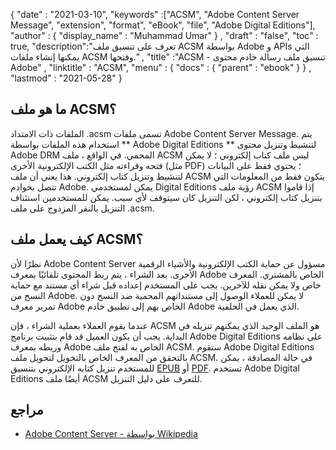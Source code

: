 {
  "date" : "2021-03-10",
  "keywords" :["ACSM", "Adobe Content Server Message", "extension", "format", "eBook", "file", "Adobe Digital Editions"],
  "author" : {
    "display_name" : "Muhammad Umar"
} ,
  "draft" : "false",
  "toc" : true,
  "description":"تعرف على تنسيق ملف ACSM بواسطة Adobe و APIs التي يمكنها إنشاء ملفات ACSM وفتحها." ,
  "title" :"ACSM - تنسيق ملف رسالة خادم محتوى Adobe" ,
  "linktitle" : "ACSM",
  "menu" : {
    "docs" : {
      "parent" : "ebook"
}
} ,
  "lastmod" : "2021-05-28"
}

## ما هو ملف ACSM؟

الملفات ذات الامتداد .acsm تسمى ملفات Adobe Content Server Message. يتم استخدام هذه الملفات بواسطة ** Adobe Digital Editions ** لتنشيط وتنزيل محتوى Adobe DRM المحمي. في الواقع ، ملف ACSM ليس ملف كتاب إلكتروني ؛ لا يمكن فتحه وقراءته مثل الكتب الإلكترونية الأخرى (مثل PDF) ؛ يحتوي فقط على البيانات لتنشيط وتنزيل كتاب إلكتروني. هذا يعني أن ملف ACSM يتكون فقط من المعلومات التي تتصل بخوادم Adobe. يمكن لمستخدمي Digital Editions رؤية ملف ACSM إذا قاموا بتنزيل كتاب إلكتروني ، لكن التنزيل كان سيتوقف لأي سبب. يمكن للمستخدمين استئناف التنزيل بالنقر المزدوج على ملف .acsm.

## كيف يعمل ملف ACSM؟

نظرًا لأن Adobe Content Server مسؤول عن حماية الكتب الإلكترونية والأشياء الرقمية الأخرى. بعد الشراء ، يتم ربط المحتوى تلقائيًا بمعرف Adobe الخاص بالمشتري. المعرف خاص ولا يمكن نقله للآخرين. يجب على المستخدم إعداده قبل شراء أي مستند مع حماية النسخ من Adobe. لا يمكن للعملاء الوصول إلى مستنداتهم المحمية ضد النسخ دون تمرير معرف Adobe الخاص بهم إلى تطبيق خادم Adobe الذي يعمل في الخلفية.

عندما يقوم العملاء بعملية الشراء ، فإن ACSM هو الملف الوحيد الذي يمكنهم تنزيله في البداية. يجب أن يكون العميل قد قام بتثبيت برنامج Adobe Digital Editions على نظامه وربطه بمعرف Adobe الخاص به لفتح ملف ACSM. ستقوم Adobe Digital Editions بالتحقق من المعرف الخاص بالتخويل لتحويل ملف ACSM. في حالة المصادقة ، يمكن للمستخدم تنزيل كتابه الإلكتروني بتنسيق [EPUB](/ar/ebook/epub/) أو [PDF](/ar/pdf/). تستخدم Adobe Digital Editions أيضًا ملف ACSM للتعرف على دليل التنزيل.

## مراجع

* [Adobe Content Server - بواسطة Wikipedia](https://en.wikipedia.org/wiki/Adobe_Content_Server)


